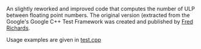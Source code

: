 An slightly reworked and improved code that computes the number of ULP between floating point numbers.
The original version (extracted from the Google's  Google C++ Test Framework was created and 
published by [Fred Richards](http://www.working-software.com/node/35).

Usage examples are given in [test.cpp](test.cpp)
